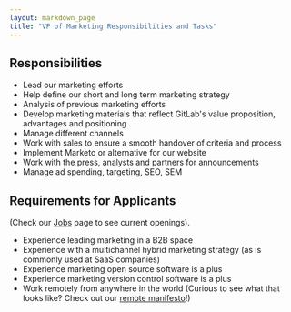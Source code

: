```yaml
---
layout: markdown_page
title: "VP of Marketing Responsibilities and Tasks"
---
```


## Responsibilities

* Lead our marketing efforts
* Help define our short and long term marketing strategy
* Analysis of previous marketing efforts
* Develop marketing materials that reflect GitLab's value proposition, advantages and positioning
* Manage different channels
* Work with sales to ensure a smooth handover of criteria and process
* Implement Marketo or alternative for our website
* Work with the press, analysts and partners for announcements
* Manage ad spending, targeting, SEO, SEM

## Requirements for Applicants
(Check our [Jobs](https://about.gitlab.com/jobs/) page to see current openings).

* Experience leading marketing in a B2B space
* Experience with a multichannel hybrid marketing strategy (as is commonly used at SaaS companies)
* Experience marketing open source software is a plus
* Experience marketing version control software is a plus
* Work remotely from anywhere in the world (Curious to see what that looks like?
Check out our [remote manifesto](https://about.gitlab.com/2015/04/08/the-remote-manifesto/)!)